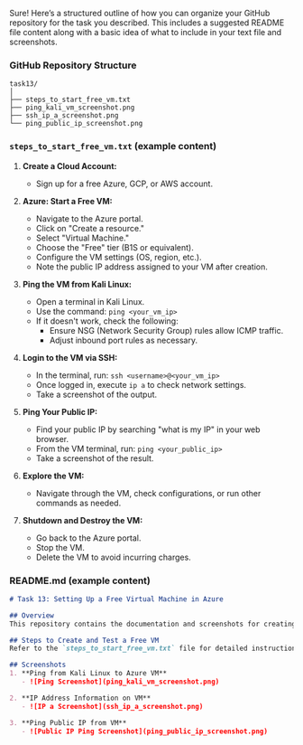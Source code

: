 Sure! Here’s a structured outline of how you can organize your GitHub repository for the task you described. This includes a suggested README file content along with a basic idea of what to include in your text file and screenshots.

### GitHub Repository Structure
```
task13/
│
├── steps_to_start_free_vm.txt
├── ping_kali_vm_screenshot.png
├── ssh_ip_a_screenshot.png
└── ping_public_ip_screenshot.png
```

### `steps_to_start_free_vm.txt` (example content)
1. **Create a Cloud Account:**
   - Sign up for a free Azure, GCP, or AWS account.

2. **Azure: Start a Free VM:**
   - Navigate to the Azure portal.
   - Click on "Create a resource."
   - Select "Virtual Machine."
   - Choose the "Free" tier (B1S or equivalent).
   - Configure the VM settings (OS, region, etc.).
   - Note the public IP address assigned to your VM after creation.

3. **Ping the VM from Kali Linux:**
   - Open a terminal in Kali Linux.
   - Use the command: `ping <your_vm_ip>`
   - If it doesn't work, check the following:
     - Ensure NSG (Network Security Group) rules allow ICMP traffic.
     - Adjust inbound port rules as necessary.

4. **Login to the VM via SSH:**
   - In the terminal, run: `ssh <username>@<your_vm_ip>`
   - Once logged in, execute `ip a` to check network settings.
   - Take a screenshot of the output.

5. **Ping Your Public IP:**
   - Find your public IP by searching "what is my IP" in your web browser.
   - From the VM terminal, run: `ping <your_public_ip>`
   - Take a screenshot of the result.

6. **Explore the VM:**
   - Navigate through the VM, check configurations, or run other commands as needed.

7. **Shutdown and Destroy the VM:**
   - Go back to the Azure portal.
   - Stop the VM.
   - Delete the VM to avoid incurring charges.

### README.md (example content)
```markdown
# Task 13: Setting Up a Free Virtual Machine in Azure

## Overview
This repository contains the documentation and screenshots for creating a free Virtual Machine (VM) on Azure, testing connectivity from Kali Linux, and performing network exploration.

## Steps to Create and Test a Free VM
Refer to the `steps_to_start_free_vm.txt` file for detailed instructions on how to create a VM, connect to it via SSH, and perform connectivity tests.

## Screenshots
1. **Ping from Kali Linux to Azure VM**
   - ![Ping Screenshot](ping_kali_vm_screenshot.png)

2. **IP Address Information on VM**
   - ![IP a Screenshot](ssh_ip_a_screenshot.png)

3. **Ping Public IP from VM**
   - ![Public IP Ping Screenshot](ping_public_ip_screenshot.png)

